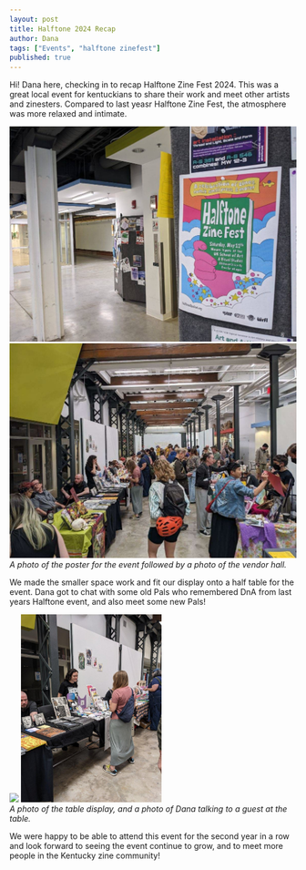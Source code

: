 ```yaml
---
layout: post
title: Halftone 2024 Recap
author: Dana
tags: ["Events", "halftone zinefest"]
published: true
---
```


Hi! Dana here, checking in to recap Halftone Zine Fest 2024. This was a great local event for kentuckians to share their work and meet other artists and zinesters. Compared to last yeasr Halftone Zine Fest, the atmosphere was more relaxed and intimate.

<a href="/assets/img/post/2024_05_13_halftone1.jpg"><img src="/assets/img/post/2024_05_13_halftone1.jpg"></a>  
<a href="/assets/img/post/2024_05_13_halftone2.jpg"><img src="/assets/img/post/2024_05_13_halftone2.jpg"></a>  
*A photo of the poster for the event followed by a photo of the vendor hall.*

We made the smaller space work and fit our display onto a half table for the event. Dana got to chat with some old Pals who remembered DnA from last years Halftone event, and also meet some new Pals!

<a href="/assets/img/post/2024_05_13_halftone4.jpg"><img src="/assets/img/post/2024_05_13_halftone4.jpg" style="width: 49%;"></a>
<a href="/assets/img/post/2024_05_13_halftone3.jpg"><img src="/assets/img/post/2024_05_13_halftone3.jpg" style="width: 49%;"></a>  
*A photo of the table display, and a photo of Dana talking to a guest at the table.*

We were happy to be able to attend this event for the second year in a row and look forward to seeing the event continue to grow, and to meet more people in the Kentucky zine community!
